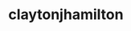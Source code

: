 ---
title: claytonjhamilton
github: https://github.com/claytonjhamilton
mode: dark
transition: 1s
score: 85.3
archetype:
- Innovative
---